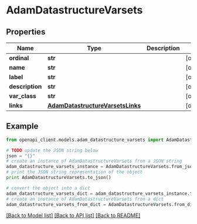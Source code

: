 # AdamDatastructureVarsets


## Properties
Name | Type | Description | Notes
------------ | ------------- | ------------- | -------------
**ordinal** | **str** |  | [optional] 
**name** | **str** |  | [optional] 
**label** | **str** |  | [optional] 
**description** | **str** |  | [optional] 
**var_class** | **str** |  | [optional] 
**links** | [**AdamDatastructureVarsetsLinks**](AdamDatastructureVarsetsLinks.md) |  | [optional] 

## Example

```python
from openapi_client.models.adam_datastructure_varsets import AdamDatastructureVarsets

# TODO update the JSON string below
json = "{}"
# create an instance of AdamDatastructureVarsets from a JSON string
adam_datastructure_varsets_instance = AdamDatastructureVarsets.from_json(json)
# print the JSON string representation of the object
print AdamDatastructureVarsets.to_json()

# convert the object into a dict
adam_datastructure_varsets_dict = adam_datastructure_varsets_instance.to_dict()
# create an instance of AdamDatastructureVarsets from a dict
adam_datastructure_varsets_from_dict = AdamDatastructureVarsets.from_dict(adam_datastructure_varsets_dict)
```
[[Back to Model list]](../README.md#documentation-for-models) [[Back to API list]](../README.md#documentation-for-api-endpoints) [[Back to README]](../README.md)


